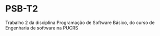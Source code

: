 # PSB-T2
Trabalho 2 da disciplina Programação de Software Básico, do curso de Engenharia de software na PUCRS
